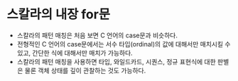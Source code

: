 # 스칼라의 내장 for문

* 스칼라의 패턴 매칭은 처음 보면 C 언어의 case문과 비슷하다.
* 전형적인 C 언어의 case문에서는 서수 타입(ordinal)의 값에 대해서만 매치시킬 수 있고, 간단한 식에 대해서만 매치가 가능하다.
* 스칼라의 패턴 매칭을 사용하면 타입, 와일드카드, 시퀀스, 정규 표현식에 대한 판별은 물론 객체 상태를 깊이 관찰하는 것도 가능하다.

